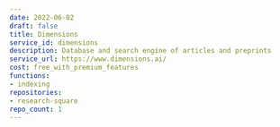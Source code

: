 ```yaml
---
date: 2022-06-02
draft: false
title: Dimensions
service_id: dimensions
description: Database and search engine of articles and preprints
service_url: https://www.dimensions.ai/
cost: free_with_premium_features
functions:
- indexing
repositories:
- research-square
repo_count: 1
---
```



